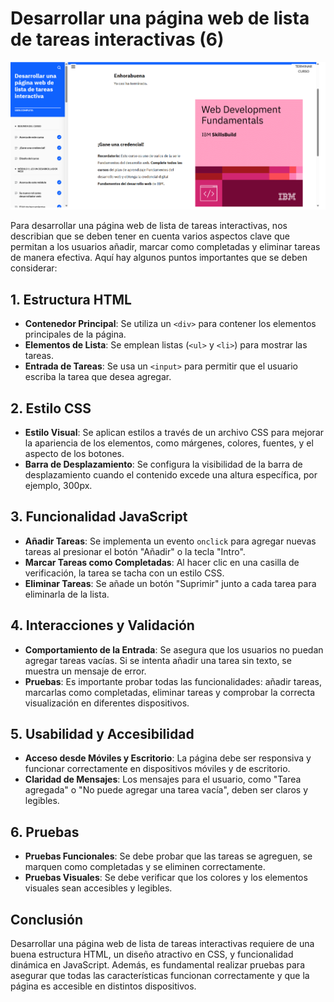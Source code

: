# Desarrollar una página web de lista de tareas interactivas (6) 

![Imagen](../Capturas/6.png)

Para desarrollar una página web de lista de tareas interactivas, nos describian que se deben tener en cuenta varios aspectos clave que permitan a los usuarios añadir, marcar como completadas y eliminar tareas de manera efectiva. Aquí hay algunos puntos importantes que se deben considerar:

## 1. Estructura HTML
- **Contenedor Principal**: Se utiliza un `<div>` para contener los elementos principales de la página.
- **Elementos de Lista**: Se emplean listas (`<ul>` y `<li>`) para mostrar las tareas.
- **Entrada de Tareas**: Se usa un `<input>` para permitir que el usuario escriba la tarea que desea agregar.

## 2. Estilo CSS
- **Estilo Visual**: Se aplican estilos a través de un archivo CSS para mejorar la apariencia de los elementos, como márgenes, colores, fuentes, y el aspecto de los botones.
- **Barra de Desplazamiento**: Se configura la visibilidad de la barra de desplazamiento cuando el contenido excede una altura específica, por ejemplo, 300px.

## 3. Funcionalidad JavaScript
- **Añadir Tareas**: Se implementa un evento `onclick` para agregar nuevas tareas al presionar el botón "Añadir" o la tecla "Intro".
- **Marcar Tareas como Completadas**: Al hacer clic en una casilla de verificación, la tarea se tacha con un estilo CSS.
- **Eliminar Tareas**: Se añade un botón "Suprimir" junto a cada tarea para eliminarla de la lista.

## 4. Interacciones y Validación
- **Comportamiento de la Entrada**: Se asegura que los usuarios no puedan agregar tareas vacías. Si se intenta añadir una tarea sin texto, se muestra un mensaje de error.
- **Pruebas**: Es importante probar todas las funcionalidades: añadir tareas, marcarlas como completadas, eliminar tareas y comprobar la correcta visualización en diferentes dispositivos.

## 5. Usabilidad y Accesibilidad
- **Acceso desde Móviles y Escritorio**: La página debe ser responsiva y funcionar correctamente en dispositivos móviles y de escritorio.
- **Claridad de Mensajes**: Los mensajes para el usuario, como "Tarea agregada" o "No puede agregar una tarea vacía", deben ser claros y legibles.

## 6. Pruebas
- **Pruebas Funcionales**: Se debe probar que las tareas se agreguen, se marquen como completadas y se eliminen correctamente.
- **Pruebas Visuales**: Se debe verificar que los colores y los elementos visuales sean accesibles y legibles.

## Conclusión
Desarrollar una página web de lista de tareas interactivas requiere de una buena estructura HTML, un diseño atractivo en CSS, y funcionalidad dinámica en JavaScript. Además, es fundamental realizar pruebas para asegurar que todas las características funcionan correctamente y que la página es accesible en distintos dispositivos.
